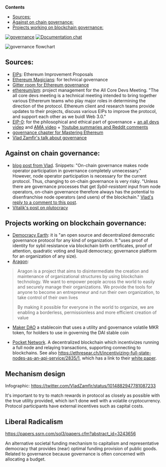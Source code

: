 <!-- START doctoc generated TOC please keep comment here to allow auto update -->
<!-- DON'T EDIT THIS SECTION, INSTEAD RE-RUN doctoc TO UPDATE -->
**Contents**

- [Sources:](#sources)
- [Against on chain governance:](#against-on-chain-governance)
- [Projects working on blockchain governance:](#projects-working-on-blockchain-governance)

<!-- END doctoc generated TOC please keep comment here to allow auto update -->

[![governance](https://badges.gitter.im/governance.svg)](https://gitter.im/ethereum/governance)
[![Documentation chat](https://badges.gitter.im/Join%20Chat.svg)](https://gitter.im/ethereum/documentation)

![governance flowchart](https://pbs.twimg.com/media/DcKW-GlXUAAMsR0.jpg)

## Sources:
* [EIPs](https://github.com/ethereum/eips): Ethereum Improvement Proposals
* [Ethereum Magicians](https://ethereum-magicians.org/): for technical governance
* [Gitter room for Ethereum governance](https://gitter.im/ethereum/governance)
* [ethereum/pm](https://github.com/ethereum/pm): project management for the All Core Devs Meeting. "The all core devs meeting is a technical meeting intended to bring together various Ethererum teams who play major roles in determining the direction of the protocol. Ethereum client and research teams provide updates to their projects, discuss various EIPs to improve the protocol, and support each other as we buidl Web 3.0."
* [EIP-0](https://twitter.com/hashtag/EIP0?src=hash): for the philosophical and ethical part of governance + [an all devs video](https://www.youtube.com/watch?v=VJ3r52T7HV8) and [AMA video](https://www.youtube.com/watch?v=LcBqypKbYMA) + [Youtube summaries and Reddit comments](https://www.reddit.com/r/ethereum/comments/8ggrgo/join_the_ethereum_governance_ama_at_the_eip0/)
* [governance chapter for Mastering Ethereum](https://github.com/lrettig/ethereumbook/blob/governance/contrib/governance.asciidoc)
* [Vlad Zamfir's talk about governance](https://ethereum-magicians.org/t/vlad-zamfirs-ethcc-talk-about-governance/78)

## Against on chain governance:
* [blog post from Vlad](https://medium.com/@Vlad_Zamfir/against-on-chain-governance-a4ceacd040ca). Snippets: "On-chain governance makes node operator participation in governance completely unnecessary." However, node operator participation is necessary for the current protocol. Thus, changing to on-chain governance is very risky. "Unless there are governance processes that get _Sybil-resistant_ input from node operators, on-chain governance therefore always has the potential to disenfranchise node operators (and users) of the blockchain." [Vlad's reply to a comment to this post](https://medium.com/@Vlad_Zamfir/its-only-just-a-design-problem-da3806ff5114).
* [Vitalik's post on plutocracy](https://vitalik.ca/general/2018/03/28/plutocracy.html)

## Projects working on blockchain governance:
- [Democracy Earth](http://democracy.earth/): it is "an open source and decentralized democratic governance protocol for any kind of organization. It "uses proof of identity for sybil resistance via blockchain birth certificates, proof of attention, quadratic voting and liquid democracy; governance platform for an organization of any size). 
- [Aragon](https://aragon.one/):

> Aragon is a project that aims to disintermediate the creation and maintenance of organizational structures by using blockchain technology. We want to empower people across the world to easily and securely manage their organizations. We provide the tools for anyone to become an entrepreneur and run their own organization, to take control of their own lives
>
> By making it possible for everyone in the world to organize, we are enabling a borderless, permissionless and more efficient creation of value

- [Maker DAO](https://makerdao.com/) a stablecoin that uses a utility and governance volatile MKR token, for holders to use in governing the DAI stable coin

- [Pocket Network](http://pokt.network/). A decentralized blockchain which incentivizes running a full node and relaying transactions, supporting connecting to blockchains. See also https://ethresear.ch/t/incentivizing-full-state-nodes-as-an-api-service/2835/1, which has a link to their [white paper](https://ethresear.ch/uploads/default/original/2X/b/b662eec0f686f44f504eb49e69760fca42535682.pdf).

## Mechanism design

Infographic: https://twitter.com/VladZamfir/status/1014882947781087233

It's important to try to match rewards in protocol as closely as possible with the true utility provided, which isn't done well with a volatile cryptocurrency. Protocol participants have external incentives such as capital costs.

## Liberal Radicalism

https://papers.ssrn.com/sol3/papers.cfm?abstract_id=3243656

An alternative societal funding mechanism to capitalism and representative democracy that provides (near) optimal funding provision of public goods. Related to governance because governance is often concerned with allocating a budget.